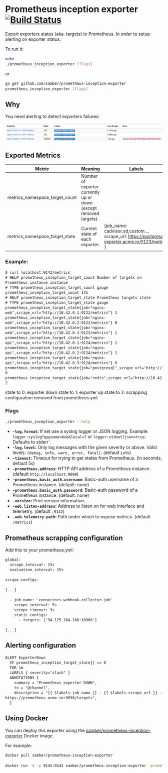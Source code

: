 # Prometheus inception exporter [![Build Status](https://travis-ci.org/samber/prometheus_inception_exporter.svg)][travis]

Export exporters states (aka. targets) to Prometheus. In order to setup alerting on exporter status.

To run it:

```bash
make
./prometheus_inception_exporter [flags]
```

or

```bash
go get github.com/samber/prometheus-inception-exporter
prometheus_inception_exporter [flags]
```

## Why

You need alerting to detect exporters failures:

![prometheus console](screenshot.png)

## Exported Metrics

| Metric | Meaning | Labels |
| ------ | ------- | ------ |
| metrics_namespace_target_count | Number of exporter currently up or down (except removed targets). | |
| metrics_namespace_target_state | Current state of each exporter. | {job_name: cadvisor,sd,custom..., scrape_url: https://postgresql-exporter.acme.io:9123/metrics } |

### Example:

```
$ curl localhost:9142/metrics
# HELP prometheus_inception_target_count Number of targets on Prometheus instance instance
# TYPE prometheus_inception_target_count gauge
prometheus_inception_target_count 141
# HELP prometheus_inception_target_state Prometheus targets state
# TYPE prometheus_inception_target_state gauge
prometheus_inception_target_state{job="nginx-web",scrape_url="http://10.42.0.1:9123/metrics"} 1
prometheus_inception_target_state{job="nginx-web",scrape_url="http://10.42.0.2:9123/metrics"} 0
prometheus_inception_target_state{job="nginx-web",scrape_url="http://10.42.0.3:9123/metrics"} 1
prometheus_inception_target_state{job="nginx-api",scrape_url="http://10.42.0.1:9124/metrics"} 1
prometheus_inception_target_state{job="nginx-api",scrape_url="http://10.42.0.2:9124/metrics"} 1
prometheus_inception_target_state{job="nginx-api",scrape_url="http://10.42.0.3:9124/metrics"} 0
prometheus_inception_target_state{job="postgresql",scrape_url="http://10.42.0.2:9125/metrics"} 0
prometheus_inception_target_state{job="redis",scrape_url="http://10.42.0.2:9126/metrics"} 2
```

state to 0: exporter down
state to 1: exporter up
state to 2: scrapping configuration removed from prometheus.yml

### Flags

```bash
./prometheus_inception_exporter --help
```

* __`-log.format`:__ If set use a syslog logger or JSON logging. Example: `logger:syslog?appname=bob&local=7` or `logger:stdout?json=true`. Defaults to stderr`.
* __`-log.level`:__ Only log messages with the given severity or above. Valid levels: `[debug, info, warn, error, fatal]`. (default `info`)
* __`-timeout`:__ Timeout for trying to get states from Prometheus. (in seconds, default 5s)
* __`-prometheus.address`:__ HTTP API address of a Prometheus instance. (default `http://localhost:9090`)
* __`-prometheus.basic_auth.username`:__ Basic-auth username of a Prometheus instance. (default: none)
* __`-prometheus.basic_auth.password`:__ Basic-auth password of a Prometheus instance. (default: none)
* __`-version`:__ Print version information.
* __`-web.listen-address`:__ Address to listen on for web interface and telemetry. (default `:9142`)
* __`-web.telemetry-path`:__ Path under which to expose metrics. (default `/metrics`)

## Prometheus scrapping configuration

Add this to your prometheus.yml:

```
global:
  scrape_interval: 15s
  evaluation_interval: 15s

scrape_configs:

[...]

  - job_name: 'connectors-webhook-collector-job'
    scrape_interval: 5s
    scrape_timeout: 3s
    static_configs:
      - targets: ['94.125.164.108:10960']

[...]

```

## Alerting configuration

```
ALERT ExperterDown
  IF prometheus_inception_target_state{} == 0
  FOR 1m
  LABELS { severity="slack" }
  ANNOTATIONS {
    summary = "Prometheus exporter DOWN",
    to = "@channel",
    description = "{{ $labels.job_name }} - {{ $labels.scrape_url }} - https://prometheus.acme.io:9090/targets",
  }
```

## Using Docker

You can deploy this exporter using the [samber/prometheus-inception-exporter](https://registry.hub.docker.com/u/samber/prometheus-inception-exporter/) Docker image.

For example:

```bash
docker pull samber/prometheus-inception-exporter

docker run -d -p 9142:9142 samber/prometheus-inception-exporter -prometheus.addr=https://prometheus.acme.io:9090 -prometheus.basic_auth.username=foo -prometheus.basic_auth.username=bar
```


[hub]: https://hub.docker.com/r/samber/prometheus-inception-exporter
[travis]: https://travis-ci.org/samber/prometheus-inception-exporter

